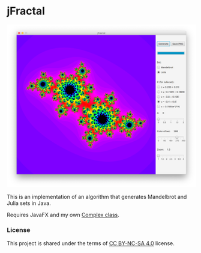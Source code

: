 # jFractal

![jFractal](jFractal.png)

This is an implementation of an algorithm that generates Mandelbrot and Julia sets in Java.

Requires JavaFX and my own [Complex class](https://github.com/SpinningVinyl/java-complex-numbers).

### License

This project is shared under the terms of [CC BY-NC-SA 4.0](https://creativecommons.org/licenses/by-nc-sa/4.0/) license.
